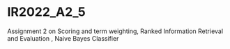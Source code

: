 # IR2022_A2_5
Assignment 2 on Scoring and term weighting, Ranked Information Retrieval and Evaluation , Naive Bayes Classifier
